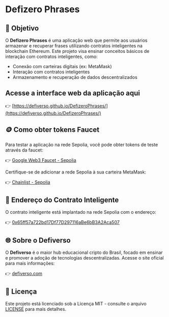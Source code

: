 # Defizero Phrases

## 🎯 Objetivo

O **Defizero Phrases** é uma aplicação web que permite aos usuários armazenar e recuperar frases utilizando contratos inteligentes na blockchain Ethereum. 
Este projeto visa ensinar conceitos básicos de interação com contratos inteligentes, como:

- Conexão com carteiras digitais (ex: MetaMask)
- Interação com contratos inteligentes
- Armazenamento e recuperação de dados descentralizados

## Acesse a interface web da aplicação aqui
👉 [https://defiverso.github.io/DefizeroPhrases/](https://defiverso.github.io/DefizeroPhrases/)

## 🪙 Como obter tokens Faucet

Para testar a aplicação na rede Sepolia, você pode obter tokens de teste através da faucet:

👉 [Google Web3 Faucet - Sepolia](https://cloud.google.com/application/web3/faucet/ethereum/sepolia)

Certifique-se de adicionar a rede Sepolia à sua carteira MetaMask:

👉 [Chainlist - Sepolia](https://chainlist.org/chain/11155111)

## 🔗 Endereço do Contrato Inteligente

O contrato inteligente está implantado na rede Sepolia com o endereço:

👉 [0x65ff57a722bd17Df77D297116aBe6bB3A2Aca507](https://sepolia.etherscan.io/address/0x65ff57a722bd17Df77D297116aBe6bB3A2Aca507)

## 🌐 Sobre o Defiverso

O **Defiverso** é o maior hub educacional cripto do Brasil, focado em ensinar e promover a adoção de tecnologias descentralizadas.
Acesse o site oficial para mais informações:

👉 [defiverso.com](https://defiverso.com)

## 📄 Licença

Este projeto está licenciado sob a Licença MIT - consulte o arquivo [LICENSE](LICENSE) para mais detalhes.
